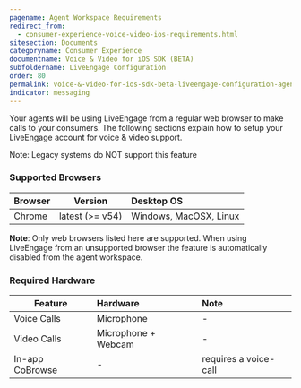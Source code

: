 ```yaml
---
pagename: Agent Workspace Requirements
redirect_from:
  - consumer-experience-voice-video-ios-requirements.html
sitesection: Documents
categoryname: Consumer Experience
documentname: Voice & Video for iOS SDK (BETA)
subfoldername: LiveEngage Configuration
order: 80
permalink: voice-&-video-for-ios-sdk-beta-liveengage-configuration-agent-workspace-requirements.html
indicator: messaging
---
```

Your agents will be using LiveEngage from a regular web browser to make calls to your consumers. The following sections explain how to setup your LiveEngage account for voice & video support.

Note: Legacy systems do NOT support this feature

### Supported Browsers

| Browser | Version |  Desktop OS |
| ------------- |:-------------:|:-------------|
| Chrome | latest (>= v54)  | Windows, MacOSX, Linux |

**Note**: Only web browsers listed here are supported. When using LiveEngage from an unsupported browser the feature is automatically disabled from the agent workspace.

### Required Hardware

| Feature	| Hardware | Note |
| --------|:---------|:-----|
| Voice Calls |	Microphone | - |
| Video Calls |	Microphone + Webcam |	- |
| In-app CoBrowse |	- | requires a voice-call |
